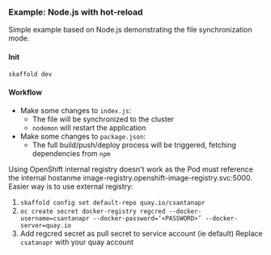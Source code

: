 ### Example: Node.js with hot-reload

Simple example based on Node.js demonstrating the file synchronization mode.

#### Init

```bash
skaffold dev
```

#### Workflow

* Make some changes to `index.js`:
    * The file will be synchronized to the cluster
    * `nodemon` will restart the application
* Make some changes to `package.json`:
    * The full build/push/deploy process will be triggered, fetching dependencies from `npm`


Using OpenShift internal registry doesn't work as the Pod must reference the internal hostanme image-registry.openshift-image-registry.svc:5000.
Easier way is to use external registry:
1. `skaffold config set default-repo quay.io/csantanapr`
2. `oc create secret docker-registry regcred --docker-username=csantanapr --docker-password=‘<PASSWORD>’ --docker-server=quay.io`
3. Add regcred secret as pull secret to service account (ie default)
Replace `csatanapr` with your quay account